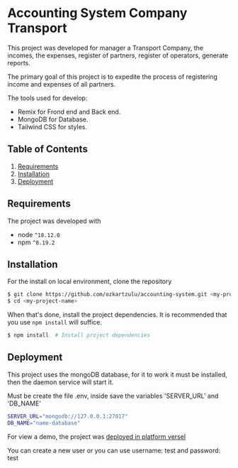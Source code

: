 
# Accounting System Company Transport

This project was developed for manager a Transport Company, the incomes, the expenses, register of partners, register of operators, generate reports.

The primary goal of this project is to expedite the process of registering income and expenses of all partners.

The tools used for develop:
- Remix for Frond end and Back end.
- MongoDB for Database.
- Tailwind CSS for styles.

## Table of Contents
1. [Requirements](#requirements)
1. [Installation](#installation)
1. [Deployment](#deployment)

## Requirements

The project was developed with
* node `^18.12.0`
* npm `^8.19.2`

## Installation

For the install on local environment, clone the repository

```bash
$ git clone https://github.com/ozkartzulu/accounting-system.git <my-project-name>
$ cd <my-project-name>
```

When that's done, install the project dependencies. It is recommended that you use `npm install` will suffice.

```bash
$ npm install  # Install project dependencies
```

## Deployment

This project uses the mongoDB database, for it to work it must be installed, then the daemon service will start it.

Must be create the file .env, inside save the variables 'SERVER_URL' and 'DB_NAME'

```bash
SERVER_URL="mongodb://127.0.0.1:27017" 
DB_NAME="name-database"
```

For view a demo, the project was [deployed in platform versel](http://https://accounting-system-blond.vercel.app/ "deployed in platform versel")

You can create a new user or you can use username: test and password: test

